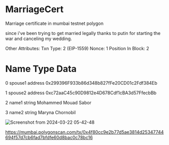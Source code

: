 # MarriageCert
Marriage certificate in mumbai testnet polygon

since i've been trying to get married legally thanks to putin for starting the war and canceling my wedding.


Other Attributes:
Txn Type: 2 (EIP-1559) Nonce: 1 Position In Block: 2




#	Name	Type	Data

0	spouse1	address	0x299396F933b86d348b827fFe20CD01c2Fdf384Eb

1	spouse2	address	0xc72aaC45c90D9812e4D678Cdf1cBA3d57FfecbBb  

2	name1	string	Mohammed Mouad Sabor 

3	name2	string	Maryna Chornobil 


![Screenshot from 2024-03-22 05-42-48](https://github.com/Avecci-Claussen/MarriageCert/assets/73264647/00d7b49d-208e-4c7d-af03-2ce517161c99)





https://mumbai.polygonscan.com/tx/0x4f80cc9e2b77d5ae3814d25347744694f57d7cb6fad7bfdfe60d8bac0c78bc16
